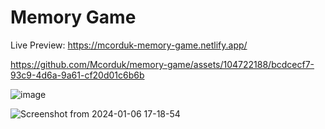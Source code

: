 # Memory Game

Live Preview: https://mcorduk-memory-game.netlify.app/

https://github.com/Mcorduk/memory-game/assets/104722188/bcdcecf7-93c9-4d6a-9a61-cf20d01c6b6b

![image](https://github.com/Mcorduk/memory-game/assets/104722188/034c28b2-0c02-4065-9d51-83de356cce91)

![Screenshot from 2024-01-06 17-18-54](https://github.com/Mcorduk/memory-game/assets/104722188/79cee61d-073a-4057-9bce-f004d3a4a43b)

